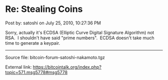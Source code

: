 # Re: Stealing Coins

Post by: satoshi on July 25, 2010, 10:27:36 PM

Sorry, actually it's ECDSA (Elliptic Curve Digital Signature Algorithm) not RSA. &nbsp;I shouldn't have said "prime numbers". &nbsp;ECDSA doesn't take much time to generate a keypair.

---

Source file: bitcoin-forum-satoshi-nakamoto.tgz

External link: https://bitcointalk.org/index.php?topic=571.msg5778#msg5778
